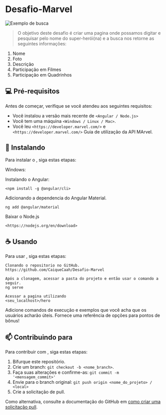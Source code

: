 # Desafio-Marvel

<img src="image.png" alt="Exemplo de busca">

> O objetivo deste desafio é criar uma pagina onde possamos digitar e pesquisar pelo nome do super-herói(na) e a busca nos retorne as seguintes informações:
  1. Nome
  2. Foto
  3. Descrição
  4. Participação em Filmes
  5. Participação em Quadrinhos

## 💻 Pré-requisitos

Antes de começar, verifique se você atendeu aos seguintes requisitos:

- Você instalou a versão mais recente de `<Angular / Node.js>`
- Você tem uma máquina `<Windows / Linux / Mac>`.
- Você leu `<https://developer.marvel.com/>` e `<https://developer.marvel.com/>` Guia de utilização da API MArvel.

## 🚀 Instalando <Desafio-Marvel>

Para instalar o <Desafio-Marvel>, siga estas etapas:

Windows:

Instalando o Angular:
```
<npm install -g @angular/cli>
```

Adicionando a dependencia do Angular Material.
```
ng add @angular/material
```

Baixar o Node.js
```
<https://nodejs.org/en/download>
```

## ☕ Usando <Desafio-Marvel>

Para usar <Desafio-Marvel>, siga estas etapas:

```
Clonando o repositorio no GitHub.
https://github.com/CaiqueCaah/Desafio-Marvel

Após a clonagem, acessar a pasta do projeto e então usar o comando a seguir.
ng serve

Acessar a pagina utilizando
<seu_localhost>/hero
```

Adicione comandos de execução e exemplos que você acha que os usuários acharão úteis. Fornece uma referência de opções para pontos de bônus!

## 📫 Contribuindo para <Desafio-Marvel>

Para contribuir com <Desafio-Marvel>, siga estas etapas:

1. Bifurque este repositório.
2. Crie um branch: `git checkout -b <nome_branch>`.
3. Faça suas alterações e confirme-as: `git commit -m '<mensagem_commit>'`
4. Envie para o branch original: `git push origin <nome_do_projeto> / <local>`
5. Crie a solicitação de pull.

Como alternativa, consulte a documentação do GitHub em [como criar uma solicitação pull](https://help.github.com/en/github/collaborating-with-issues-and-pull-requests/creating-a-pull-request).
